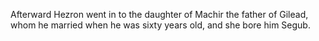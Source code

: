 Afterward Hezron went in to the daughter of Machir the father of Gilead, whom he married when he was sixty years old, and she bore him Segub.
